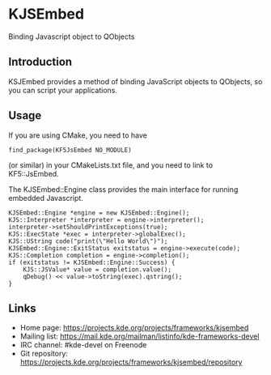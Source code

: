# KJSEmbed

Binding Javascript object to QObjects

## Introduction

KSJEmbed provides a method of binding JavaScript objects to QObjects,
so you can script your applications.


## Usage

If you are using CMake, you need to have

    find_package(KF5JsEmbed NO_MODULE)

(or similar) in your CMakeLists.txt file, and you need to link to KF5::JsEmbed.

The KJSEmbed::Engine class provides the main interface for running embedded
Javascript.

    KJSEmbed::Engine *engine = new KJSEmbed::Engine();
    KJS::Interpreter *interpreter = engine->interpreter();
    interpreter->setShouldPrintExceptions(true);
    KJS::ExecState *exec = interpreter->globalExec();
    KJS::UString code("print(\"Hello World\")");
    KJSEmbed::Engine::ExitStatus exitstatus = engine->execute(code);
    KJS::Completion completion = engine->completion();
    if (exitstatus != KJSEmbed::Engine::Success) {
        KJS::JSValue* value = completion.value();
        qDebug() << value->toString(exec).qstring();
    }


## Links

- Home page: <https://projects.kde.org/projects/frameworks/kjsembed>
- Mailing list: <https://mail.kde.org/mailman/listinfo/kde-frameworks-devel>
- IRC channel: #kde-devel on Freenode
- Git repository: <https://projects.kde.org/projects/frameworks/kjsembed/repository>
